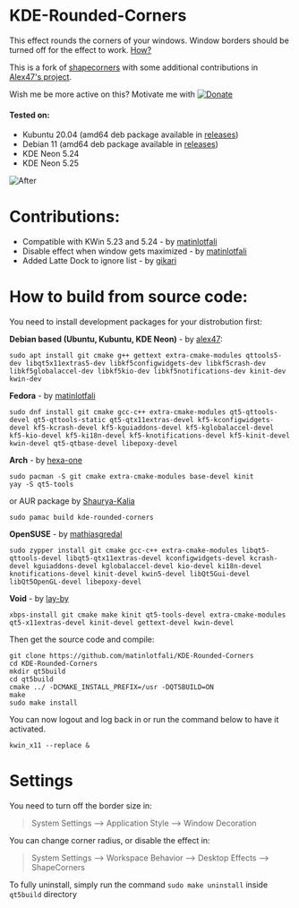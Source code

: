 # KDE-Rounded-Corners

This effect rounds the corners of your windows. Window borders should be turned off for the effect to work. [How?](#settings)

This is a fork of [shapecorners](https://sourceforge.net/projects/shapecorners/) with some additional contributions in [Alex47's project](https://github.com/alex47/KDE-Rounded-Corners).

Wish me be more active on this? Motivate me with [![Donate](https://img.shields.io/badge/Donate-PayPal-green.svg)](https://www.paypal.com/donate/?business=WYGJ6T4J23P2L&no_recurring=0&currency_code=CAD)

#### Tested on:
- Kubuntu 20.04 (amd64 deb package available in [releases](https://github.com/matinlotfali/KDE-Rounded-Corners/releases))
- Debian 11 (amd64 deb package available in [releases](https://github.com/matinlotfali/KDE-Rounded-Corners/releases))
- KDE Neon 5.24
- KDE Neon 5.25

![After](https://raw.githubusercontent.com/alex47/KDE-Rounded-Corners/master/screenshots/after.PNG)

# Contributions:

- Compatible with KWin 5.23 and 5.24 - by [matinlotfali](https://github.com/matinlotfali)
- Disable effect when window gets maximized - by [matinlotfali](https://github.com/matinlotfali)
- Added Latte Dock to ignore list - by [gikari](https://github.com/gikari)

# How to build from source code:

You need to install development packages for your distrobution first:

**Debian based (Ubuntu, Kubuntu, KDE Neon)** - by [alex47](https://github.com/alex47):
```
sudo apt install git cmake g++ gettext extra-cmake-modules qttools5-dev libqt5x11extras5-dev libkf5configwidgets-dev libkf5crash-dev libkf5globalaccel-dev libkf5kio-dev libkf5notifications-dev kinit-dev kwin-dev 
```
**Fedora** - by [matinlotfali](https://github.com/matinlotfali)
```
sudo dnf install git cmake gcc-c++ extra-cmake-modules qt5-qttools-devel qt5-qttools-static qt5-qtx11extras-devel kf5-kconfigwidgets-devel kf5-kcrash-devel kf5-kguiaddons-devel kf5-kglobalaccel-devel kf5-kio-devel kf5-ki18n-devel kf5-knotifications-devel kf5-kinit-devel kwin-devel qt5-qtbase-devel libepoxy-devel
```
**Arch** - by [hexa-one](https://github.com/hexa-one)
```
sudo pacman -S git cmake extra-cmake-modules base-devel kinit
yay -S qt5-tools
```
or AUR package by [Shaurya-Kalia](https://github.com/Shaurya-Kalia)
```
sudo pamac build kde-rounded-corners
```
**OpenSUSE** - by [mathiasgredal](https://github.com/mathiasgredal)
```
sudo zypper install git cmake gcc-c++ extra-cmake-modules libqt5-qttools-devel libqt5-qtx11extras-devel kconfigwidgets-devel kcrash-devel kguiaddons-devel kglobalaccel-devel kio-devel ki18n-devel knotifications-devel kinit-devel kwin5-devel libQt5Gui-devel libQt5OpenGL-devel libepoxy-devel
```
**Void** - by [lay-by](https://github.com/lay-by)
```
xbps-install git cmake make kinit qt5-tools-devel extra-cmake-modules qt5-x11extras-devel kinit-devel gettext-devel kwin-devel
```
Then get the source code and compile:
```
git clone https://github.com/matinlotfali/KDE-Rounded-Corners
cd KDE-Rounded-Corners
mkdir qt5build
cd qt5build
cmake ../ -DCMAKE_INSTALL_PREFIX=/usr -DQT5BUILD=ON
make
sudo make install
```

You can now logout and log back in or run the command below to have it activated.
```
kwin_x11 --replace &
```

# Settings

You need to turn off the border size in:

> System Settings --> Application Style --> Window Decoration

You can change corner radius, or disable the effect in:

> System Settings --> Workspace Behavior --> Desktop Effects --> ShapeCorners

To fully uninstall, simply run the command `sudo make uninstall` inside `qt5build` directory
